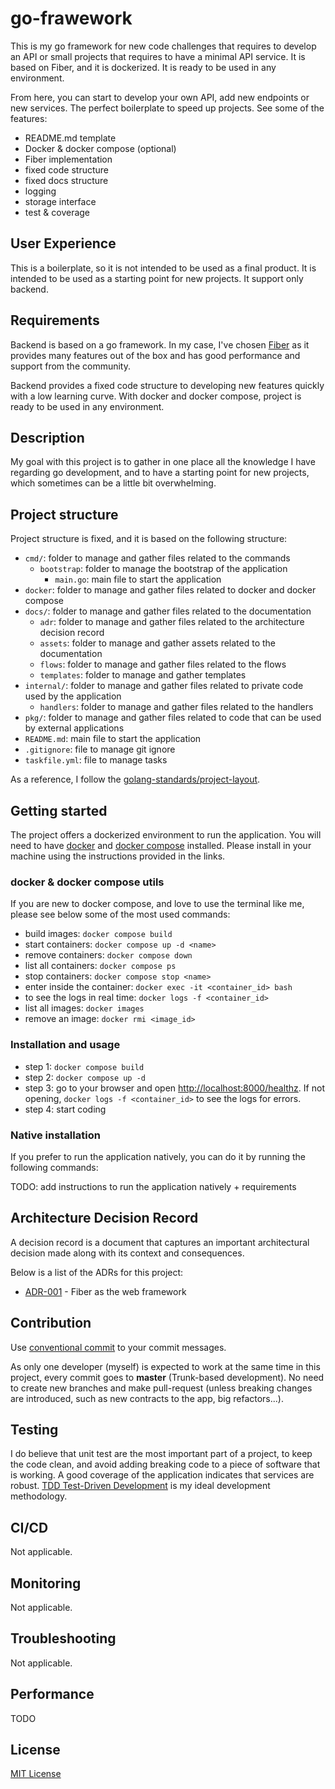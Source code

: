 # go-frawework

This is my go framework for new code challenges that requires to develop an API
or small projects that requires to have a minimal API service. It is based on
Fiber, and it is dockerized. It is ready to be used in any environment.

From here, you can start to develop your own API, add new endpoints or new
services. The perfect boilerplate to speed up projects. See some of the
features:

- README.md template
- Docker & docker compose (optional)
- Fiber implementation
- fixed code structure
- fixed docs structure
- logging
- storage interface
- test & coverage

## User Experience

This is a boilerplate, so it is not intended to be used as a final product. It
is intended to be used as a starting point for new projects. It support only
backend.

## Requirements

Backend is based on a go framework. In my case, I've chosen
[Fiber](https://github.com/gofiber/fiber) as it provides many features out of
the box and has good performance and support from the community.

Backend provides a fixed code structure to developing new features quickly with
a low learning curve. With docker and docker compose, project is ready to be
used in any environment.

## Description

My goal with this project is to gather in one place all the knowledge I have
regarding go development, and to have a starting point for new projects, which
sometimes can be a little bit overwhelming.

## Project structure

Project structure is fixed, and it is based on the following structure:

- `cmd/`: folder to manage and gather files related to the commands
  - `bootstrap`: folder to manage the bootstrap of the application
    - `main.go`: main file to start the application
- `docker`: folder to manage and gather files related to docker and docker
  compose
- `docs/`: folder to manage and gather files related to the documentation
  - `adr`: folder to manage and gather files related to the architecture
    decision record
  - `assets`: folder to manage and gather assets related to the documentation
  - `flows`: folder to manage and gather files related to the flows
  - `templates`: folder to manage and gather templates
- `internal/`: folder to manage and gather files related to private code used by
  the application
  - `handlers`: folder to manage and gather files related to the handlers
- `pkg/`: folder to manage and gather files related to code that can be used by
  external applications
- `README.md`: main file to start the application
- `.gitignore`: file to manage git ignore
- `taskfile.yml`: file to manage tasks

As a reference, I follow the
[golang-standards/project-layout](https://github.com/golang-standards/project-layout/blob/master/README.md).

## Getting started

The project offers a dockerized environment to run the application. You will
need to have [docker](https://docs.docker.com/get-docker/) and
[docker compose](https://docs.docker.com/compose/install/) installed. Please
install in your machine using the instructions provided in the links.

### docker & docker compose utils

If you are new to docker compose, and love to use the terminal like me, please
see below some of the most used commands:

- build images: `docker compose build`
- start containers: `docker compose up -d <name>`
- remove containers: `docker compose down`
- list all containers: `docker compose ps`
- stop containers: `docker compose stop <name>`
- enter inside the container: `docker exec -it <container_id> bash`
- to see the logs in real time: `docker logs -f <container_id>`
- list all images: `docker images`
- remove an image: `docker rmi <image_id>`

### Installation and usage

- step 1: `docker compose build`
- step 2: `docker compose up -d`
- step 3: go to your browser and open
  [http://localhost:8000/healthz](http://localhost:8000/healthz). If not opening,
  `docker logs -f <container_id>` to see the logs for errors.
- step 4: start coding

### Native installation

If you prefer to run the application natively, you can do it by running the
following commands:

TODO: add instructions to run the application natively + requirements

## Architecture Decision Record

A decision record is a document that captures an important architectural
decision made along with its context and consequences.

Below is a list of the ADRs for this project:

- [ADR-001](./docs/adr/001-fiber.md) - Fiber as the web framework

## Contribution

Use [conventional commit](https://www.conventionalcommits.org/en/v1.0.0/) to
your commit messages.

As only one developer (myself) is expected to work at the same time in this
project, every commit goes to **master** (Trunk-based development).
No need to create new branches and make pull-request (unless breaking changes
are introduced, such as new contracts to the app, big refactors...).

## Testing

I do believe that unit test are the most important part of a project, to keep
the code clean, and avoid adding breaking code to a piece of software that is
working. A good coverage of the application indicates that services are robust.
[TDD Test-Driven Development](
https://www.guru99.com/test-driven-development.html) is my ideal development
methodology.

## CI/CD

Not applicable.

## Monitoring

Not applicable.

## Troubleshooting

Not applicable.

## Performance

TODO

## License

[MIT License](LICENSE)
